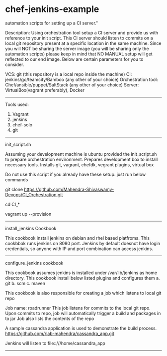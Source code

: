 chef-jenkins-example
====================

automation scripts for setting up a CI server."

Description:
Using orchestration tool setup a CI server and provide us with reference to your init script. This CI server should listen to commits on a local git repository present at a specific location in the same machine. Since you will NOT be sharing the server image (you will be sharing only the automation scripts) please keep in mind that NO MANUAL setup will get reflected to our end image. Below are certain parameters for you to consider.

VCS: git (this repository is a local repo inside the machine)
CI: jenkins/go/teamcity/Bamboo (any other of your choice)
Orchestration tool: Chef/ansible/puppet/SaltStack (any other of your choice)
Server: VirtualBox(vagrant preferably), Docker

------------------------------------------

Tools used:
1. Vagrant
2. jenkins
3. chef-solo
4. git


----------------------------------------------------------------------

init_script.sh

Assuming your development machine is ubuntu provided the init_script.sh to prepare orchestration environment.
Prepares development box to install necessary tools.
Installs git, vagrant, chefdk, vegrant plugins, virtual box

Do not use this script if you already have these setup.
just run below commands

git clone https://github.com/Mahendra-Shivaswamy-Devops/CI_Orchestration.git

cd CI_*

vagrant up --provision

------------------------------------------------------------------------------------------------

install_jenkins Cookbook

This cookbook install jenkins on debian and rhel based platfroms. This cookbbok runs jenkins on 8080 port.
Jenkins by default doesnot have login credentials, so anyone with IP and port combination can access jenkins.

-----------------------------------------------------------------------------------------------
configure_jenkins cookbook

This cookbook assumes jenkins is installed under /var/lib/jenkins as home directory. This cookbook install below listed plugins and configures them a. git b. scm c. maven

This cookbook is also responsible for creating a job which listens to local git repo

Job name: roadrunner This job listens for commits to the local git repo. Upon commits to repo, job will automatically trigger a build and packages in to jar Job also lists the contents of the repo

 A sample cassandra application is used to demonstrate the build process.
 https://github.com/rlab-mahendra/cassandra_app.git
 
 Jenkins will listen to file::///home/cassandra_app
 
 ---------------------------------------------------------------------------------------------------










